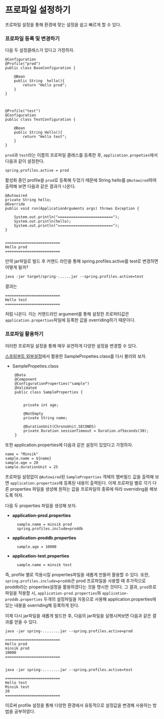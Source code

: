 # 프로파일 설정하기

프로파일 설정을 통해 환경에 맞는 설정을 쉽고 빠르게 할 수 있다.


### 프로파일 등록 및 변경하기

다음 두 설정클래스가 있다고 가정하자.

    @Configuration
    @Profile("prod")
    public class BaseConfiguration {

        @Bean
        public String  hello(){
            return "Hello prod";
        }
    }



    @Profile("test")
    @Configuration
    public class TestConfiguration {

        @Bean
        public String Hello(){
            return "Hello test";
        }
    }

`prod`과 `test`라는 이름의 프로파일 클래스를 등록한 후, `application.propeties`에서 다음과 같이 설정한다.

    spring.profiles.active = prod


활성화 중인 profile을 `prod`로 등록해 두었기 때문에 String hello를 `@Autowired`하여 출력해 보면 다음과 같은 결과가 나온다. 

   
    @Autowired
    private String hello;
    @Override
    public void run(ApplicationArguments args) throws Exception {

        System.out.println("=========================");
        System.out.println(hello);
        System.out.println("=========================");
    }


    =========================
    Hello prod
    =========================


만약 jar파일로 빌드 후 커맨드 라인을 통해 spring.profiles.active를 test로 변경하면 어떻게 될까?

    java -jar target/spring-......jar --spring.profiles.active=test

 결과는 

    =========================
    Hello test
    =========================

처럼 나온다. 이는 커맨드라인 argument를 통해 설정한 프로퍼티값은 `application.properties`파일에 등록한 값을 overriding하기 때문이다. 

### 프로파일 활용하기

이러한 프로파일 설정을 통해 매우 유연하게 다양한 설정을 변경할 수 있다.

[스프링부트 외부설정](스프링부트_외부설정.md)에서 활용한 SamplePropeties.class를 다시 불러와 보자.

 + SamplePropeties.class

        @Data
        @Component
        @ConfigurationProperties("sample")
        @Validated
        public class SampleProperties {


            private int age;

            @NotEmpty
            private String name;

            @DurationUnit(ChronoUnit.SECONDS)
            private Duration sessionTimeout = Duration.ofSeconds(30);
        }

또한 application.properties에 다음과 같은 설정이 있었다고 가정하자.        


    name = "Minsik"
    sample.name = ${name}
    sample.age = 20
    sample.durationUnit = 25

프로파일 설정없이 `@Autowired`된 `SampleProperties` 객체의 멤버필드 값을 출력해 보면 `application.properties`에 등록된 내용이 출력된다. 이제 프로파일 별로 각기 다른 properties 파일을 생성해 원하는 값을 프로파일의 종류에 따라 overriding을 해보도록 하자.


다음 두 properties 파일을 생성해 보자.

+ **application-prod.properties**

        sample.name = minsik prod
        spring.profiles.include=proddb

+ **application-proddb.properties**

        sample.age = 10000

+ **application-test.properties**

        sample.name = minsik test

즉, profile 별로 적용시킬 properties파일을 새롭게 만들어 활용할 수 있다. 또한, `spring.profiles.include=proddb`은 prod 프로파일을 사용할 때 추가적으로 proddb라는 properties설정을 활용하겠다는 것을 명시한 것이다. 그 결과, `prod`프로파일을 적용할 시, `application-prod.properties`와 `application-proddb.properties` 두개의 설정파일을 자동으로 사용해 application.properties에 있는 내용을 overriding해 등록하게 된다.

이제 다시  jar파일을 새롭게 빌드한 후, 다음의 jar파일을 실행시켜보면 다음과 같은 결과를 얻을 수 있다.

    java -jar spring-........jar --spring.profiles.active=prod

    =========================
    Hello prod
    minsik prod
    10000
    =========================


    java -jar spring-........jar --spring.profiles.active=test

    =========================
    Hello test
    Minsik test
    20
    =========================


이로써 profile 설정을 통해 다양한 환경에서 유동적으로 설정값을 변경해 사용하는 방법을 공부하였다.